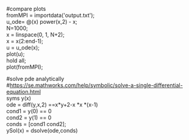 #compare plots<br/>
fromMPI = importdata('output.txt');<br/>
u_ode= @(x) power(x,2) - x;<br/>
N=1000;<br/>
x = linspace(0, 1, N+2);<br/>
x = x(2:end-1);<br/>
u = u_ode(x);<br/>
plot(u);<br/>
hold all;<br/>
plot(fromMPI);<br/>



#solve pde analytically <br/>
#https://se.mathworks.com/help/symbolic/solve-a-single-differential-equation.html<br/>
syms y(x)<br/>
ode = diff(y,x,2) ==x*y+2-x *x *(x-1)<br/>
cond1 = y(0) == 0<br/>
cond2 = y(1) == 0<br/>
conds = [cond1 cond2];<br/>
ySol(x) = dsolve(ode,conds)<br/>
